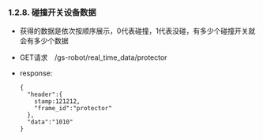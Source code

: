 ### 1.2.8. 碰撞开关设备数据

  - 获得的数据是依次按顺序展示，0代表碰撞，1代表没碰，有多少个碰撞开关就会有多少个数据

  - GET请求　/gs-robot/real_time_data/protector

  - response:

    ```
    {
      "header":{
        stamp:121212,
        "frame_id":"protector"
      },
      "data":"1010"
    }
    ```